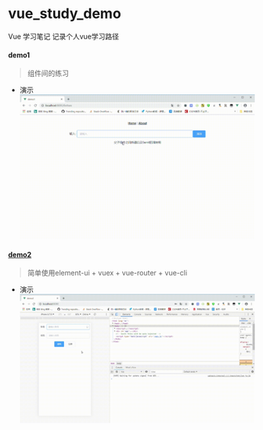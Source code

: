 # vue_study_demo
Vue 学习笔记
记录个人vue学习路径

#### demo1
> 组件间的练习
- 演示
![demo1演示](https://github.com/wgPython/vue_study_demo/blob/master/gif_img/demo1GoogleChrome2019_3_26.gif)

#### [demo2](https://github.com/wgPython/vue_study_demo/tree/master/demo2)
> 简单使用element-ui + vuex + vue-router + vue-cli 
- 演示
![demo2演示](https://raw.githubusercontent.com/wgPython/vue_study_demo/master/gif_img/demo2GoogleChrome2019_3_25.gif)
